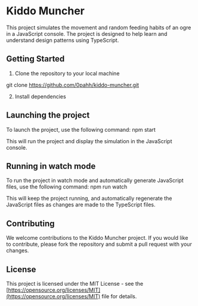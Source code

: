 # Kiddo Muncher

This project simulates the movement and random feeding habits of an ogre in a JavaScript console. The project is designed to help learn and understand design patterns using TypeScript.

## Getting Started

1. Clone the repository to your local machine

git clone https://github.com/0pahh/kiddo-muncher.git

2. Install dependencies

## Launching the project

To launch the project, use the following command: npm start

This will run the project and display the simulation in the JavaScript console.

## Running in watch mode

To run the project in watch mode and automatically generate JavaScript files, use the following command: npm run watch

This will keep the project running, and automatically regenerate the JavaScript files as changes are made to the TypeScript files.

## Contributing

We welcome contributions to the Kiddo Muncher project. If you would like to contribute, please fork the repository and submit a pull request with your changes.

## License

This project is licensed under the MIT License - see the [https://opensource.org/licenses/MIT](https://opensource.org/licenses/MIT) file for details.


